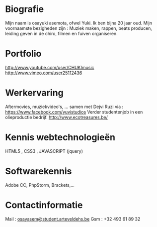 Biografie
=====================
Mijn naam is osayuki asemota, ofwel Yuki. Ik ben bijna 20 jaar oud. Mijn voornaamste bezigheden zijn : Muziek maken, rappen, beats producen, leiding geven in de chiro, filmen en fuiven organiseren.

Portfolio
=====================
http://www.youtube.com/user/CHUKImusic
http://www.vimeo.com/user25112436

Werkervaring
=====================
Aftermovies, muziekvideo's, ... samen met Dejvi Ruzi via : https://www.facebook.com/yuvistudios
Verder studentenjob in een olieproductie bedrijf. http://www.ecotreasures.be/

Kennis webtechnologieën
=====================
HTML5 , CSS3 , JAVASCRIPT (jquery)

Softwarekennis
=====================
Adobe CC, PhpStorm, Brackets,...

Contactinformatie
=====================
Mail : osayasem@student.arteveldehs.be
Gsm : +32 493 61 89 32